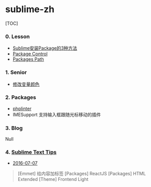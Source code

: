 # sublime-zh

[TOC]

### 0. Lesson  
- [Sublime安装Package的3种方法](./lesson/install_package.md)
- [Package Control](./lesson/package_control.md)
- [Packages Path](./lesson/packages_path.md)



### 1. Senior  
- [修改变量颜色](./senior/change_variable_color.md)



### 2. Packages  
- [phplinter](./plugin/phplinter.md)
- IMESupport 支持输入框跟随光标移动的插件  



### 3. Blog
Null

### 4. [Sublime Text Tips](./tips/sublime_tips.md)
- [2016-07-07](./tips/sublime_tips.md)
> [Emmet] 给内容加标签
> [Packages] ReactJS
> [Packages] HTML Extended
> [Theme] Frontend Light

